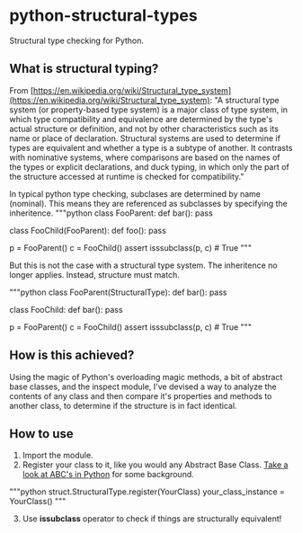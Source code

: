 # python-structural-types
Structural type checking for Python.

## What is structural typing?
From [https://en.wikipedia.org/wiki/Structural_type_system](https://en.wikipedia.org/wiki/Structural_type_system):
"A structural type system (or property-based type system) is a major class of type system, in which type compatibility and equivalence are determined by the type's actual structure or definition, and not by other characteristics such as its name or place of declaration. Structural systems are used to determine if types are equivalent and whether a type is a subtype of another. It contrasts with nominative systems, where comparisons are based on the names of the types or explicit declarations, and duck typing, in which only the part of the structure accessed at runtime is checked for compatibility."

In typical python type checking, subclases are determined by name (nominal). This means they are referenced as subclasses by specifying the inheritence.
"""python
class FooParent:
    def bar():
        pass

class FooChild(FooParent):
    def foo():
        pass

p = FooParent()
c = FooChild()
assert isssubclass(p, c)  # True
"""

But this is not the case with a structural type system. The inheritence no longer applies. Instead, structure must match.

"""python
class FooParent(StructuralType):
    def bar():
        pass

class FooChild:
    def bar():
        pass

p = FooParent()
c = FooChild()
assert isssubclass(p, c)  # True
"""

## How is this achieved?
Using the magic of Python's overloading magic methods, a bit of abstract base classes, and the inspect module, I've devised a way to analyze the contents of any class and then compare it's properties and methods to another class, to determine if the structure is in fact identical.

## How to use
1. Import the module.
2. Register your class to it, like you would any Abstract Base Class. [Take a look at ABC's in Python](https://docs.python.org/2/library/abc.html) for some background.

"""python
struct.StructuralType.register(YourClass)
your_class_instance = YourClass()
"""

3. Use **issubclass** operator to check if things are structurally equivalent!
